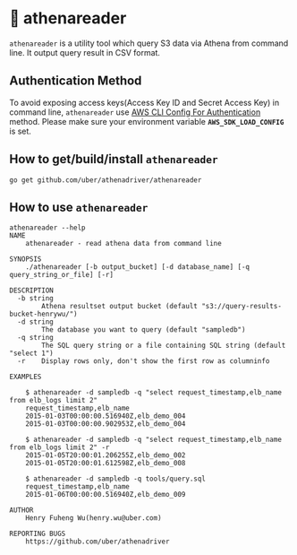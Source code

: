 # :shell: athenareader

`athenareader` is a utility tool which query S3 data via Athena from command line. It output query result in CSV format.

## Authentication Method

To avoid exposing access keys(Access Key ID and Secret Access Key) in command line, `athenareader` use [AWS CLI Config For Authentication](https://github.com/uber/athenadriver#use-aws-cli-config-for-authentication) method. Please make sure your environment variable **`AWS_SDK_LOAD_CONFIG`** is set.

## How to get/build/install `athenareader`

```
go get github.com/uber/athenadriver/athenareader
```

## How to use `athenareader`

```
athenareader --help
NAME
	athenareader - read athena data from command line

SYNOPSIS
	./athenareader [-b output_bucket] [-d database_name] [-q query_string_or_file] [-r]

DESCRIPTION
  -b string
    	Athena resultset output bucket (default "s3://query-results-bucket-henrywu/")
  -d string
    	The database you want to query (default "sampledb")
  -q string
    	The SQL query string or a file containing SQL string (default "select 1")
  -r	Display rows only, don't show the first row as columninfo

EXAMPLES

	$ athenareader -d sampledb -q "select request_timestamp,elb_name from elb_logs limit 2"
	request_timestamp,elb_name
	2015-01-03T00:00:00.516940Z,elb_demo_004
	2015-01-03T00:00:00.902953Z,elb_demo_004

	$ athenareader -d sampledb -q "select request_timestamp,elb_name from elb_logs limit 2" -r
	2015-01-05T20:00:01.206255Z,elb_demo_002
	2015-01-05T20:00:01.612598Z,elb_demo_008

	$ athenareader -d sampledb -q tools/query.sql
	request_timestamp,elb_name
	2015-01-06T00:00:00.516940Z,elb_demo_009

AUTHOR
	Henry Fuheng Wu(henry.wu@uber.com)

REPORTING BUGS
	https://github.com/uber/athenadriver
```
